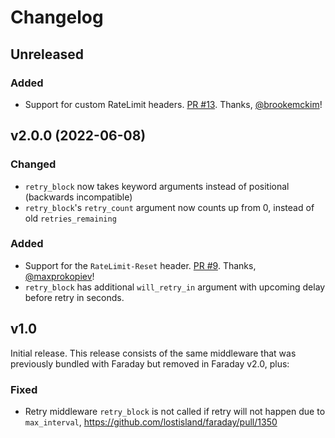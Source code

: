 # Changelog

## Unreleased

### Added

* Support for custom RateLimit headers. [PR #13](https://github.com/lostisland/faraday-retry/pull/13). Thanks, [@brookemckim]!

## v2.0.0 (2022-06-08)

### Changed

* `retry_block` now takes keyword arguments instead of positional (backwards incompatible)
* `retry_block`'s `retry_count` argument now counts up from 0, instead of old `retries_remaining`

### Added

* Support for the `RateLimit-Reset` header. [PR #9](https://github.com/lostisland/faraday-retry/pull/9). Thanks, [@maxprokopiev]!
* `retry_block` has additional `will_retry_in` argument with upcoming delay before retry in seconds.

## v1.0

Initial release.
This release consists of the same middleware that was previously bundled with Faraday but removed in Faraday v2.0, plus:

### Fixed

*  Retry middleware `retry_block` is not called if retry will not happen due to `max_interval`, https://github.com/lostisland/faraday/pull/1350

[@maxprokopiev]: https://github.com/maxprokopiev
[@brookemckim]: https://github.com/brookemckim
